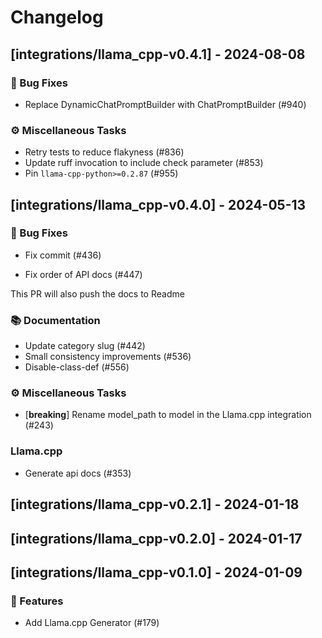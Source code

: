 # Changelog

## [integrations/llama_cpp-v0.4.1] - 2024-08-08

### 🐛 Bug Fixes

- Replace DynamicChatPromptBuilder with ChatPromptBuilder (#940)

### ⚙️ Miscellaneous Tasks

- Retry tests to reduce flakyness (#836)
- Update ruff invocation to include check parameter (#853)
- Pin `llama-cpp-python>=0.2.87` (#955)

## [integrations/llama_cpp-v0.4.0] - 2024-05-13

### 🐛 Bug Fixes

- Fix commit (#436)


- Fix order of API docs (#447)

This PR will also push the docs to Readme

### 📚 Documentation

- Update category slug (#442)
- Small consistency improvements (#536)
- Disable-class-def (#556)

### ⚙️ Miscellaneous Tasks

- [**breaking**] Rename model_path to model in the Llama.cpp integration (#243)

### Llama.cpp

- Generate api docs (#353)

## [integrations/llama_cpp-v0.2.1] - 2024-01-18

## [integrations/llama_cpp-v0.2.0] - 2024-01-17

## [integrations/llama_cpp-v0.1.0] - 2024-01-09

### 🚀 Features

- Add Llama.cpp Generator (#179)

<!-- generated by git-cliff -->
